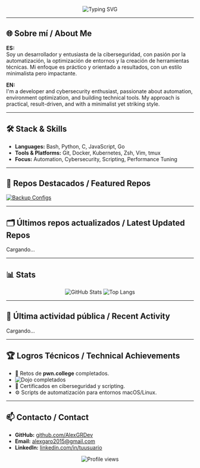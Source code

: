 <!-- Banner principal -->
<p align="center">
  <img src="https://readme-typing-svg.herokuapp.com?font=Fira+Code&size=25&duration=3000&pause=500&color=FF0000&center=true&vCenter=true&width=700&lines=🚀+Welcome+to+AlexGRDev's+Hub;💻+Automation+%7C+Cybersecurity+%7C+DevOps;⚡+Red+%26+Black+Glitch+Vibes" alt="Typing SVG" />
</p>

---

## 🌐 Sobre mí / About Me

**ES:**  
Soy un desarrollador y entusiasta de la ciberseguridad, con pasión por la automatización, la optimización de entornos y la creación de herramientas técnicas. Mi enfoque es práctico y orientado a resultados, con un estilo minimalista pero impactante.

**EN:**  
I'm a developer and cybersecurity enthusiast, passionate about automation, environment optimization, and building technical tools. My approach is practical, result-driven, and with a minimalist yet striking style.

---

## 🛠 Stack & Skills
- **Languages:** Bash, Python, C, JavaScript, Go
- **Tools & Platforms:** Git, Docker, Kubernetes, Zsh, Vim, tmux
- **Focus:** Automation, Cybersecurity, Scripting, Performance Tuning

---

## 📌 Repos Destacados / Featured Repos
[![Backup Configs](https://github-readme-stats.vercel.app/api/pin/?username=AlexGRDev&repo=backup-configs&theme=radical)](https://github.com/AlexGRDev/backup-configs)

---

## 🗂️ Últimos repos actualizados / Latest Updated Repos
<!--START_SECTION:repos-->
Cargando…
<!--END_SECTION:repos-->

---

## 📊 Stats
<p align="center">
  <img src="https://github-readme-stats.vercel.app/api?username=AlexGRDev&show_icons=true&theme=radical" alt="GitHub Stats" />
  <img src="https://github-readme-stats.vercel.app/api/top-langs/?username=AlexGRDev&layout=compact&theme=radical" alt="Top Langs" />
</p>

---

## 🏃 Última actividad pública / Recent Activity
<!--START_SECTION:activity-->
Cargando…
<!--END_SECTION:activity-->

---

## 🏆 Logros Técnicos / Technical Achievements
- 🔐 Retos de **pwn.college** completados.
- ![Dojo completados](https://img.shields.io/badge/dojos-%5Bdynamic%5D-red)
- 📜 Certificados en ciberseguridad y scripting.
- ⚙️ Scripts de automatización para entornos macOS/Linux.

---

## 📫 Contacto / Contact
- **GitHub:** [github.com/AlexGRDev](https://github.com/AlexGRDev)
- **Email:** alexgaro2015@gmail.com
- **LinkedIn:** [linkedin.com/in/tuusuario](https://linkedin.com/in/alex-garcia-rodriguez-564287208)

<p align="center">
  <img src="https://komarev.com/ghpvc/?username=AlexGRDev&color=red&style=flat-square" alt="Profile views" />
</p>
